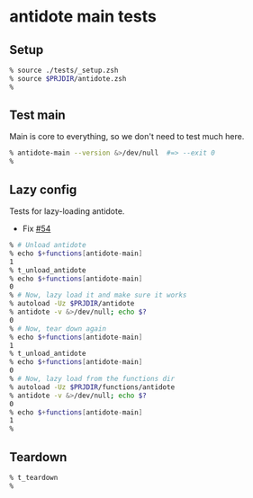 # antidote main tests

## Setup

```zsh
% source ./tests/_setup.zsh
% source $PRJDIR/antidote.zsh
%
```

## Test main

Main is core to everything, so we don't need to test much here.

```zsh
% antidote-main --version &>/dev/null  #=> --exit 0
%
```

## Lazy config

Tests for lazy-loading antidote.

- Fix [#54](https://github.com/mattmc3/antidote/issues/54)

```zsh
% # Unload antidote
% echo $+functions[antidote-main]
1
% t_unload_antidote
% echo $+functions[antidote-main]
0
% # Now, lazy load it and make sure it works
% autoload -Uz $PRJDIR/antidote
% antidote -v &>/dev/null; echo $?
0
% # Now, tear down again
% echo $+functions[antidote-main]
1
% t_unload_antidote
% echo $+functions[antidote-main]
0
% # Now, lazy load from the functions dir
% autoload -Uz $PRJDIR/functions/antidote
% antidote -v &>/dev/null; echo $?
0
% echo $+functions[antidote-main]
1
%
```

## Teardown

```zsh
% t_teardown
%
```
